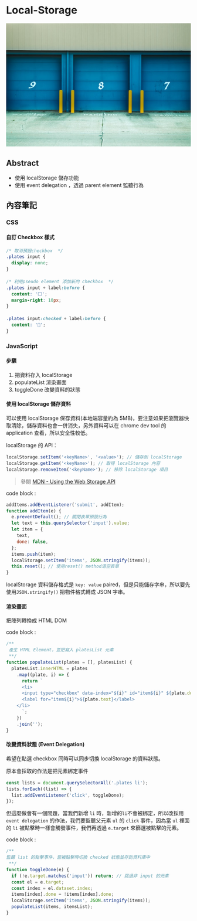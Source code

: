 # Local-Storage

![image](../assets/image/storage.jpg)

## Abstract

- 使用 localStorage 儲存功能
- 使用 event delegation ，透過 parent element 監聽行為

## 內容筆記

### CSS

#### **自訂 Checkbox 樣式**

```css
/* 取消預設checkbox  */
.plates input {
  display: none;
}

/* 利用pseudo element 添加新的 checkbox  */
.plates input + label:before {
  content: '⬜️';
  margin-right: 10px;
}

.plates input:checked + label:before {
  content: '🥄';
}
```

### JavaScript

#### **步驟**

1. 把資料存入 localStorage
2. populateList 渲染畫面
3. toggleDone 改變資料的狀態

#### **使用 localStorage 儲存資料**

可以使用 localStorage 保存資料(本地端容量約為 5MB)，要注意如果把瀏覽器快取清除，儲存資料也會一併消失，另外資料可以在 chrome dev tool 的 application 查看，所以安全性較低。

localStorage 的 API：

```javascript
localStorage.setItem('<keyName>', '<value>'); // 儲存到 localStorage
localStorage.getItem('<keyName>'); // 取得 localStorage 內容
localStorage.removeItem('<keyName>'); // 移除 localStorage 項目
```

> 參閱 [MDN - Using the Web Storage API](https://developer.mozilla.org/en-US/docs/Web/API/Web_Storage_API/Using_the_Web_Storage_API)

code block :

```javascript
addItems.addEventListener('submit', addItem);
function addItem(e) {
  e.preventDefault(); // 關閉表單預設行為
  let text = this.querySelector('input').value;
  let item = {
    text,
    done: false,
  };
  items.push(item);
  localStorage.setItem('items', JSON.stringify(items));
  this.reset(); // 使用reset() method清空表單
}
```

localStorage 資料儲存格式是 `key: value` paired，但是只能儲存字串，所以要先使用`JSON.stringify()` 把物件格式轉成 JSON 字串。

#### **渲染畫面**

把陣列轉換成 HTML DOM

code block :

```javascript
/**
 產生 HTML Element，並把寫入 platesList 元素
 **/
function populateList(plates = [], platesList) {
  platesList.innerHTML = plates
    .map((plate, i) => {
      return `
      <li>
      <input type="checkbox" data-index="${i}" id="item${i}" ${plate.done ? 'checked' : null} />
      <label for="item${i}">${plate.text}</label>
    </li>
      `;
    })
    .join('');
}
```

#### **改變資料狀態 (Event Delegation)**

希望在點選 checkbox 同時可以同步切換 localStorage 的資料狀態。

原本會採取的作法是把元素綁定事件

```javascript
const lists = document.querySelectorAll('.plates li');
lists.forEach((list) => {
  list.addEventListener('click', toggleDone);
});
```

但這麼做會有一個問題，當我們新增 `li` 時，新增的`li`不會被綁定，所以改採用 `event delegation` 的作法，我們要監聽父元素 `ul` 的 `click` 事件，因為當 `ul` 裡面的 `li` 被點擊時一樣會觸發事件，我們再透過 `e.target` 來篩選被點擊的元素。

code block :

```javascript
/**
監聽 list 的點擊事件，當被點擊時切換 checked 狀態並存到資料庫中
 **/
function toggleDone(e) {
  if (!e.target.matches('input')) return; // 跳過非 input 的元素
  const el = e.target;
  const index = el.dataset.index;
  items[index].done = !items[index].done;
  localStorage.setItem('items', JSON.stringify(items));
  populateList(items, itemsList);
}
```

